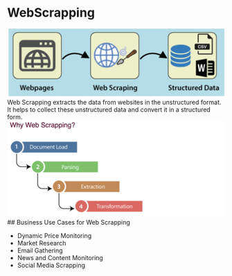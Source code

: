 # WebScrapping
<img src="./scraping.png">
Web Scrapping extracts the data from websites in the unstructured format. It helps to collect these unstructured data and convert it in a structured form.
<img src="./ScrappingProcess.png">
## Business Use Cases for Web Scrapping 

- Dynamic Price Monitoring
- Market Research
- Email Gathering     
- News and Content Monitoring
- Social Media Scrapping           
